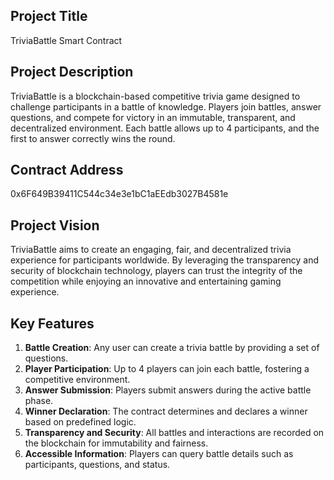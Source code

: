  ## Project Title
TriviaBattle Smart Contract

## Project Description
TriviaBattle is a blockchain-based competitive trivia game designed to challenge participants in a battle of knowledge. Players join battles, answer questions, and compete for victory in an immutable, transparent, and decentralized environment. Each battle allows up to 4 participants, and the first to answer correctly wins the round.

## Contract Address
0x6F649B39411C544c34e3e1bC1aEEdb3027B4581e

## Project Vision
TriviaBattle aims to create an engaging, fair, and decentralized trivia experience for participants worldwide. By leveraging the transparency and security of blockchain technology, players can trust the integrity of the competition while enjoying an innovative and entertaining gaming experience.

## Key Features
1. **Battle Creation**: Any user can create a trivia battle by providing a set of questions.
2. **Player Participation**: Up to 4 players can join each battle, fostering a competitive environment.
3. **Answer Submission**: Players submit answers during the active battle phase.
4. **Winner Declaration**: The contract determines and declares a winner based on predefined logic.
5. **Transparency and Security**: All battles and interactions are recorded on the blockchain for immutability and fairness.
6. **Accessible Information**: Players can query battle details such as participants, questions, and status.





